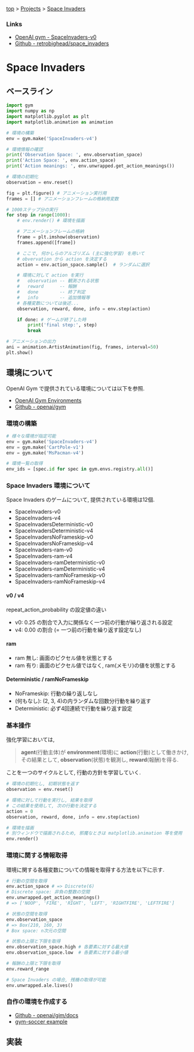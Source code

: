 <!-- パンくずリスト -->
[top](../index.md) > [Projects](../index.md) > [Space Invaders](./about_space_invaders.md)

### Links

- [OpenAI gym - SpaceInvaders-v0](https://gym.openai.com/envs/SpaceInvaders-v0/)
- [Github - retrobighead/space_invaders](https://github.com/retrobighead/space_invaders)

# Space Invaders



## ベースライン

```python
import gym
import numpy as np
import matplotlib.pyplot as plt
import matplotlib.animation as animation

# 環境の構築
env = gym.make('SpaceInvaders-v4')

# 環境情報の確認
print('Observation Space: ', env.observation_space)
print('Action Space: ', env.action_space)
print('Action meanings: ', env.unwrapped.get_action_meanings())

# 環境の初期化
observation = env.reset()

fig = plt.figure() # アニメーション実行用
frames = [] # アニメーションフレームの格納用変数

# 1000ステップ分の実行
for step in range(1000):
    # env.render() # 環境を描画

    # アニメーションフレームの格納
    frame = plt.imshow(observation)
    frames.append([frame])

    # ここで, 何かしらのアルゴリズム (主に強化学習) を用いて
    # obvervation から action を決定する
    action = env.action_space.sample()  # ランダムに選択

    # 環境に対して action を実行
    #   observation -- 観測される状態
    #   reward      -- 報酬
    #   done        -- 終了判定
    #   info        -- 追加情報等
    # 各種変数については後述...
    observation, reward, done, info = env.step(action)

    if done: # ゲームが終了した時
        print('final step:', step)
        break

# アニメーションの出力
ani = animation.ArtistAnimation(fig, frames, interval=50)
plt.show()
```

## 環境について

OpenAI Gym で提供されている環境については以下を参照.

- [OpenAI Gym Environments](https://gym.openai.com/envs/#atari)
- [Github - openai/gym](https://github.com/openai/gym/blob/master/docs/environments.md#third-party-environments)

### 環境の構築

```python
# 様々な環境が指定可能
env = gym.make('SpaceInvaders-v4')
env = gym.make('CartPole-v1')
env = gym.make('MsPacman-v4')

# 環境一覧の取得
env_ids = [spec.id for spec in gym.envs.registry.all()]
```

### Space Invaders 環境について

Space Invaders のゲームについて, 提供されている環境は12個.

- SpaceInvaders-v0
- SpaceInvaders-v4
- SpaceInvadersDeterministic-v0
- SpaceInvadersDeterministic-v4
- SpaceInvadersNoFrameskip-v0
- SpaceInvadersNoFrameskip-v4
- SpaceInvaders-ram-v0
- SpaceInvaders-ram-v4
- SpaceInvaders-ramDeterministic-v0
- SpaceInvaders-ramDeterministic-v4
- SpaceInvaders-ramNoFrameskip-v0
- SpaceInvaders-ramNoFrameskip-v4

#### v0 / v4

repeat_action_probability の設定値の違い

- v0: 0.25 の割合で入力に関係なく一つ前の行動が繰り返される設定
- v4: 0.00 の割合 (= 一つ前の行動を繰り返す設定なし)

#### ram

- ram 無し: 画面のピクセル値を状態とする
- ram 有り: 画面のピクセル値ではなく, ram(メモリ)の値を状態とする

#### Deterministic / ramNoFrameskip

- NoFrameskip: 行動の繰り返しなし
- (何もなし): (2, 3, 4)の内ランダムな回数分行動を繰り返す
- Deterministic: 必ず4回連続で行動を繰り返す設定

### 基本操作

強化学習においては,
> **agent**(行動主体)が **environment**(環境)に **action**(行動)として働きかけ, その結果として, **observation**(状態)を観測し, **reward**(報酬)を得る.

ことを一つのサイクルとして, 行動の方針を学習していく.

```python
# 環境の初期化し, 初期状態を返す
observation = env.reset()

# 環境に対して行動を実行し, 結果を取得
# この結果を使用して, 次の行動を決定する
action = 0
observation, reward, done, info = env.step(action)

# 環境を描画
# 別ウィンドウで描画されるため, 邪魔なときは matplotlib.animation 等を使用
env.render()


```

### 環境に関する情報取得

環境に関する各種変数についての情報を取得する方法を以下に示す.

```python
# 行動の空間を取得
env.action_space # => Discrete(6)
# Discrete space: 非負の整数の空間
env.unwrapped.get_action_meanings()
# => ['NOOP', 'FIRE', 'RIGHT', 'LEFT', 'RIGHTFIRE', 'LEFTFIRE']

# 状態の空間を取得
env.observation_space
# => Box(210, 160, 3)
# Box space: n次元の空間

# 状態の上限と下限を取得
env.observation_space.high # 各要素に対する最大値
env.observation_space.low  # 各要素に対する最小値

# 報酬の上限と下限を取得
env.reward_range

# Space Invaders の場合, 残機の取得が可能
env.unwrapped.ale.lives()
```

### 自作の環境を作成する

- [Github - openai/gim/docs](https://github.com/openai/gym/blob/master/docs/creating-environments.md)
- [gym-soccer example](https://github.com/openai/gym-soccer)


## 実装
